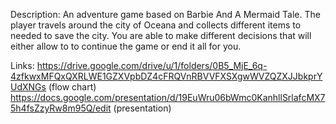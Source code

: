 Description: An adventure game based on Barbie And A Mermaid Tale. The player travels around the city of Oceana and collects different items to
needed to save the city. You are able to make different decisions that will either allow to to continue the game or end it all for you.

Links:
https://drive.google.com/drive/u/1/folders/0B5_MjE_6q-4zfkwxMFQxQXRLWE1GZXVpbDZ4cFRQVnRBVVFXSXgwWVZQZXJJbkprYUdXNGs (flow chart)
https://docs.google.com/presentation/d/19EuWru06bWmc0KanhllSrlafcMX75h4fsZzyRw8m95Q/edit (presentation)